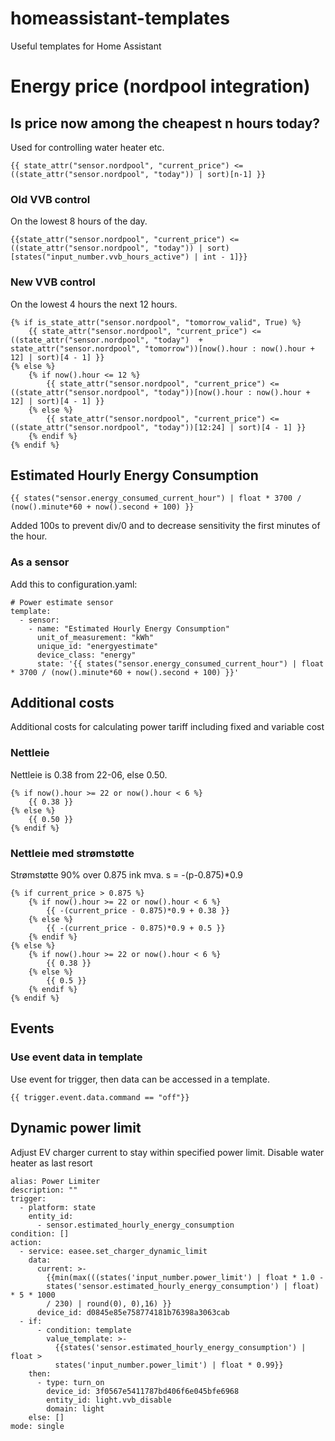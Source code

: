 # homeassistant-templates
Useful templates for Home Assistant

# Energy price (nordpool integration)

## Is price now among the cheapest n hours today?

Used for controlling water heater etc.

````
{{ state_attr("sensor.nordpool", "current_price") <= ((state_attr("sensor.nordpool", "today")) | sort)[n-1] }}
````

### Old VVB control
On the lowest 8 hours of the day.

````
{{state_attr("sensor.nordpool", "current_price") <= ((state_attr("sensor.nordpool", "today")) | sort)[states("input_number.vvb_hours_active") | int - 1]}}
````

### New VVB control
On the lowest 4 hours the next 12 hours.

````
{% if is_state_attr("sensor.nordpool", "tomorrow_valid", True) %}
    {{ state_attr("sensor.nordpool", "current_price") <= ((state_attr("sensor.nordpool", "today")  + state_attr("sensor.nordpool", "tomorrow"))[now().hour : now().hour + 12] | sort)[4 - 1] }}
{% else %}
    {% if now().hour <= 12 %}
        {{ state_attr("sensor.nordpool", "current_price") <= ((state_attr("sensor.nordpool", "today"))[now().hour : now().hour + 12] | sort)[4 - 1] }}
    {% else %}
        {{ state_attr("sensor.nordpool", "current_price") <= ((state_attr("sensor.nordpool", "today"))[12:24] | sort)[4 - 1] }}
    {% endif %}
{% endif %}
````

## Estimated Hourly Energy Consumption

````
{{ states("sensor.energy_consumed_current_hour") | float * 3700 / (now().minute*60 + now().second + 100) }}
````
Added 100s to prevent div/0 and to decrease sensitivity the first minutes of the hour.

### As a sensor
Add this to configuration.yaml:
````
# Power estimate sensor
template:
  - sensor:
    - name: "Estimated Hourly Energy Consumption"
      unit_of_measurement: "kWh"
      unique_id: "energyestimate"
      device_class: "energy"
      state: '{{ states("sensor.energy_consumed_current_hour") | float * 3700 / (now().minute*60 + now().second + 100) }}'
````

## Additional costs

Additional costs for calculating power tariff including fixed and variable cost

### Nettleie

Nettleie is 0.38 from 22-06, else 0.50.
````
{% if now().hour >= 22 or now().hour < 6 %}
    {{ 0.38 }}
{% else %}
    {{ 0.50 }}
{% endif %}
````

### Nettleie med strømstøtte

Strømstøtte 90% over 0.875 ink mva.
s = -(p-0.875)*0.9

````
{% if current_price > 0.875 %}
    {% if now().hour >= 22 or now().hour < 6 %}
        {{ -(current_price - 0.875)*0.9 + 0.38 }}
    {% else %}
        {{ -(current_price - 0.875)*0.9 + 0.5 }}
    {% endif %}
{% else %}
    {% if now().hour >= 22 or now().hour < 6 %}
        {{ 0.38 }}
    {% else %}
        {{ 0.5 }}
    {% endif %}
{% endif %}
````

## Events

### Use event data in template

Use event for trigger, then data can be accessed in a template.

````
{{ trigger.event.data.command == "off"}}
````

## Dynamic power limit
Adjust EV charger current to stay within specified power limit. Disable water heater as last resort

````
alias: Power Limiter
description: ""
trigger:
  - platform: state
    entity_id:
      - sensor.estimated_hourly_energy_consumption
condition: []
action:
  - service: easee.set_charger_dynamic_limit
    data:
      current: >-
        {{min(max(((states('input_number.power_limit') | float * 1.0 -
        states('sensor.estimated_hourly_energy_consumption') | float) * 5 * 1000
        / 230) | round(0), 0),16) }}
      device_id: d0845e85e758774181b76398a3063cab
  - if:
      - condition: template
        value_template: >-
          {{states('sensor.estimated_hourly_energy_consumption') | float >
          states('input_number.power_limit') | float * 0.99}}
    then:
      - type: turn_on
        device_id: 3f0567e5411787bd406f6e045bfe6968
        entity_id: light.vvb_disable
        domain: light
    else: []
mode: single
````

